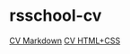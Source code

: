 # rsschool-cv
<a href="https://3jioucyxapuk.github.io/rsschool-cv/cv">CV Markdown</a>
<a href="https://3jioucyxapuk.github.io/rsschool-cv/">CV HTML+CSS</a>
